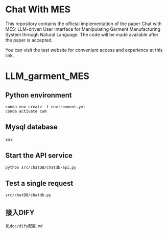 # Chat With MES

This repository contains the official implementation of the paper Chat with MES: LLM-driven User Interface for Manipulating Garment Manufacturing System through Natural Language. The code will be made available after the paper is accepted.

You can visit the test website for convenient access and experience at this link.

# LLM_garment_MES

## Python environment
```shell
conda env create -f environment.yml
conda activate cwm
```
## Mysql database
xxx

## Start the API service
```bash
python src/chatDB/chatdb-api.py
```

## Test a single request
```bash
src/chatDB/chatdb.py
```

## 接入DIFY
见```doc/dify配置.md```
